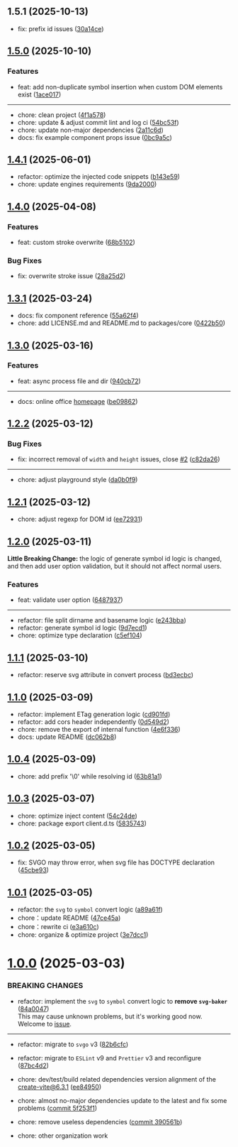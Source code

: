 ## 1.5.1 (2025-10-13)

- fix: prefix id issues ([30a14ce](https://github.com/yangxu52/vite-plugin-svg-icons-ng/commit/30a14ce))

## [1.5.0](https://github.com/yangxu52/vite-plugin-svg-icons-ng/compare/v1.5.0...v1.4.1) (2025-10-10)

### Features

- feat: add non-duplicate symbol insertion when custom DOM elements exist ([1ace017](https://github.com/yangxu52/vite-plugin-svg-icons-ng/commit/1ace017))

---

- chore: clean project ([4f1a578](https://github.com/yangxu52/vite-plugin-svg-icons-ng/commit/4f1a578))
- chore: update & adjust commit lint and log ci ([54bc53f](https://github.com/yangxu52/vite-plugin-svg-icons-ng/commit/54bc53f))
- chore: update non-major dependencies ([2a11c6d](https://github.com/yangxu52/vite-plugin-svg-icons-ng/commit/2a11c6d))
- docs: fix example component props issue ([0bc9a5c](https://github.com/yangxu52/vite-plugin-svg-icons-ng/commit/0bc9a5c))

## [1.4.1](https://github.com/yangxu52/vite-plugin-svg-icons-ng/compare/v1.4.1...v1.4.0) (2025-06-01)

- refactor: optimize the injected code snippets ([b143e59](https://github.com/yangxu52/vite-plugin-svg-icons-ng/commit/b143e5958eacc386e35f521e28449518190d8467))
- chore: update engines requirements ([9da2000](https://github.com/yangxu52/vite-plugin-svg-icons-ng/commit/9da20007828a3223c1bd3280d94d7fe8e84aeccd))

## [1.4.0](https://github.com/yangxu52/vite-plugin-svg-icons-ng/compare/v1.3.2...v1.3.1) (2025-04-08)

### Features

- feat: custom stroke overwrite ([68b5102](https://github.com/yangxu52/vite-plugin-svg-icons-ng/commit/68b5102d3284950e9c690032ff0dfcadaeebf7b4))

### Bug Fixes

- fix: overwrite stroke issue ([28a25d2](https://github.com/yangxu52/vite-plugin-svg-icons-ng/commit/28a25d2e45923d2f148b286fe67f08e087e9711e))

## [1.3.1](https://github.com/yangxu52/vite-plugin-svg-icons-ng/compare/v1.3.1...v1.3.0) (2025-03-24)

- docs: fix component reference ([55a62f4](https://github.com/yangxu52/vite-plugin-svg-icons-ng/commit/55a62f4))
- chore: add LICENSE.md and README.md to packages/core ([0422b50](https://github.com/yangxu52/vite-plugin-svg-icons-ng/commit/0422b50))

## [1.3.0](https://github.com/yangxu52/vite-plugin-svg-icons-ng/compare/v1.3.0...v1.2.2) (2025-03-16)

### Features

- feat: async process file and dir ([940cb72](https://github.com/yangxu52/vite-plugin-svg-icons-ng/commit/940cb72f5114f43f23387e91f0431df9bbaf1139))

---

- docs: online office [homepage](https://blog.yangxu52.top/vite-plugin-svg-icons-ng/)
  ([be09862](https://github.com/yangxu52/vite-plugin-svg-icons-ng/commit/be098626db100bc0afec034fe3447fb1f5b7ca2e))

## [1.2.2](https://github.com/yangxu52/vite-plugin-svg-icons-ng/compare/v1.2.1...v1.0.0) (2025-03-12)

### Bug Fixes

- fix: incorrect removal of `width` and `height` issues,
  close [#2](https://github.com/yangxu52/vite-plugin-svg-icons-ng/issues/2) ([c82da26](https://github.com/yangxu52/vite-plugin-svg-icons-ng/commit/c82da26a95685ad9c98f3497f99a88077cf44db7))

---

- chore: adjust playground style ([da0b0f9](https://github.com/yangxu52/vite-plugin-svg-icons-ng/commit/da0b0f96e05def158cc89222788ea58501f6d5bd))

## [1.2.1](https://github.com/yangxu52/vite-plugin-svg-icons-ng/compare/v1.2.1...v1.2.0) (2025-03-12)

- chore: adjust regexp for DOM id ([ee72931](https://github.com/yangxu52/vite-plugin-svg-icons-ng/commit/ee729315cffa73e9aa938aa6040105c09a13fe43))

## [1.2.0](https://github.com/yangxu52/vite-plugin-svg-icons-ng/compare/v1.2.0...v1.1.1) (2025-03-11)

**Little Breaking Change:** the logic of generate symbol id logic is changed, and then add user option validation, but it should not affect normal users.

### Features

- feat: validate user option ([6487937](https://github.com/yangxu52/vite-plugin-svg-icons-ng/commit/6487937075a769f822074bb6be24b35f8698c076))

---

- refactor: file split dirname and basename
  logic ([e243bba](https://github.com/yangxu52/vite-plugin-svg-icons-ng/commit/e243bba5afd8b0e7680de406f571c641cdf70c22))
- refactor: generate symbol id logic ([9d7ecd1](https://github.com/yangxu52/vite-plugin-svg-icons-ng/commit/9d7ecd1eeec9c9a268cae1c6c23d7643b8f6a52f))
- chore: optimize type declaration ([c5ef104](https://github.com/yangxu52/vite-plugin-svg-icons-ng/commit/c5ef104d08eddc2f3b05f0ca27b26be0155a33e6))

## [1.1.1](https://github.com/yangxu52/vite-plugin-svg-icons-ng/compare/v1.1.0...v1.0.0) (2025-03-10)

- refactor: reserve svg attribute in convert
  process ([bd3ecbc](https://github.com/yangxu52/vite-plugin-svg-icons-ng/commit/bd3ecbc82fc0ca8e16f2df284fa101e793300fab))

## [1.1.0](https://github.com/yangxu52/vite-plugin-svg-icons-ng/compare/v1.0.5...v1.0.4) (2025-03-09)

- refactor: implement ETag generation logic ([cd901fd](https://github.com/yangxu52/vite-plugin-svg-icons-ng/commit/cd901fd8d1c4745ce0fc49556303c6e2f33f0ab0))
- refactor: add cors header independently ([0d549d2](https://github.com/yangxu52/vite-plugin-svg-icons-ng/commit/0d549d23f587612257c3a54ee415be94c5cb8a87))
- chore: remove the export of internal
  function ([4e6f336](https://github.com/yangxu52/vite-plugin-svg-icons-ng/commit/4e6f336bc0456a9e741462f17b3738b3ad27e5a1))
- docs: update README ([dc062b8](https://github.com/yangxu52/vite-plugin-svg-icons-ng/commit/dc062b801188a29df368b6825101ef377549e6bd))

## [1.0.4](https://github.com/yangxu52/vite-plugin-svg-icons-ng/compare/v1.0.4...v1.0.3) (2025-03-09)

- chore: add prefix '\0' while resolving id ([63b81a1](https://github.com/yangxu52/vite-plugin-svg-icons-ng/commit/63b81a14f39498e6e5dd3bac026bcb20ff0c50bd))

## [1.0.3](https://github.com/yangxu52/vite-plugin-svg-icons-ng/compare/v1.0.3...v1.0.2) (2025-03-07)

- chore: optimize inject content ([54c24de](https://github.com/yangxu52/vite-plugin-svg-icons-ng/commit/54c24dee7187278696fd7ee42aed560a35cd6705))
- chore: package export client.d.ts ([5835743](https://github.com/yangxu52/vite-plugin-svg-icons-ng/commit/583574344ecff32b3ee451104cddb58bddf18aa6))

## [1.0.2](https://github.com/yangxu52/vite-plugin-svg-icons-ng/compare/v1.0.0...v1.0.2) (2025-03-05)

- fix: SVGO may throw error, when svg file has DOCTYPE
  declaration ([45cbe93](https://github.com/yangxu52/vite-plugin-svg-icons-ng/commit/45cbe93fb700c65b848f199104a1ba05f9cbb344))

## [1.0.1](https://github.com/yangxu52/vite-plugin-svg-icons-ng/compare/v1.0.0...v1.0.1) (2025-03-05)

- refactor: the `svg` to `symbol` convert
  logic ([a89a61f](https://github.com/yangxu52/vite-plugin-svg-icons-ng/commit/a89a61f4a340d5cd771a99f477a6953469595600))
- chore：update README ([47ce45a](https://github.com/yangxu52/vite-plugin-svg-icons-ng/commit/47ce45a376a5386ebcf4a6baaa8678ac8f442d1b))
- chore：rewrite ci ([e3a610c](https://github.com/yangxu52/vite-plugin-svg-icons-ng/commit/e3a610c4338dabf0e91cd18660c29a2b61bf6473))
- chore: organize & optimize project ([3e7dcc1](https://github.com/yangxu52/vite-plugin-svg-icons-ng/commit/3e7dcc191c16fb6f711b51799a8d94d23036db9f))

# [1.0.0](https://github.com/yangxu52/vite-plugin-svg-icons-ng/compare/bb334a992739afa418a455c01cb762386a50840a...1ffe748b93053b26cf5210d528df68761116e2e7) (2025-03-03)

### BREAKING CHANGES

- refactor: implement the `svg` to `symbol` convert logic to **remove
  `svg-baker`** ([84a0047](https://github.com/yangxu52/vite-plugin-svg-icons-ng/commit/84a00475ff705de97ee4cbf1203c3d79fbf89b03))  
  This may cause unknown problems, but it's working good now. Welcome to [issue](https://github.com/yangxu52/vite-plugin-svg-icons-ng/issues).

---

- refactor: migrate to `svgo` v3 ([82b6cfc](https://github.com/yangxu52/vite-plugin-svg-icons-ng/commit/82b6cfc88e3a7196061ad82e6f75a378dc930e06))

- refactor: migrate to `ESLint` v9 and `Prettier` v3 and
  reconfigure ([87bc4d2](https://github.com/yangxu52/vite-plugin-svg-icons-ng/commit/87bc4d249a3732246cc4932b4b8f8582b5483b08))

- chore: dev/test/build related dependencies version alignment of
  the [create-vite@6.3.1](https://github.com/vitejs/vite/releases/tag/create-vite%406.3.1) ([ee84950](https://github.com/yangxu52/vite-plugin-svg-icons-ng/commit/ee8495005929edc4e487a32a57d7c4714f91de7b))

- chore: almost no-major dependencies update to the latest and fix some
  problems ([commit 5f253f1](https://github.com/yangxu52/vite-plugin-svg-icons-ng/commit/5f253f1e498aa7567702bcd316b0b2abb94a6816))

- chore: remove useless dependencies ([commit 390561b](https://github.com/yangxu52/vite-plugin-svg-icons-ng/commit/390561baf1cbbd81630ab219bb284b1b0c8ab6ef))

- chore: other organization work

